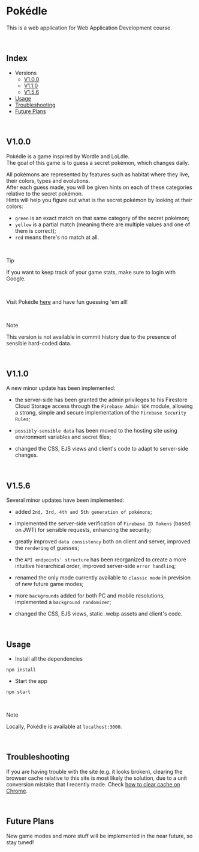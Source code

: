 # Pokédle

This is a web application for Web Application Development course.

<br>

## Index

- Versions
  - [V1.0.0](#v100)
  - [V1.1.0](#v110)
  - [V1.5.6](#v156)
- [Usage](#usage)
- [Troubleshooting](#troubleshooting)
- [Future Plans](#future-plans)

<br>

## V1.0.0

Pokédle is a game inspired by Wordle and LoLdle.<br>
The goal of this game is to guess a secret pokémon, which changes daily.<br>

All pokémons are represented by features such as habitat where they live, their colors, types and evolutions.<br>
After each guess made, you will be given hints on each of these categories relative to the secret pokémon.<br>
Hints will help you figure out what is the secret pokémon by looking at their colors:<br>

- `green` is an exact match on that same category of the secret pokémon;<br>
- `yellow` is a partial match (meaning there are multiple values and one of them is correct);<br>
- `red` means there's no match at all.<br>

<br>

> [!TIP]
> If you want to keep track of your game stats, make sure to login with Google.

<br>

Visit Pokédle [here](https://pokedle.onrender.com/) and have fun guessing 'em all!

<br>

> [!NOTE]
> This version is not available in commit history due to the presence of sensible hard-coded data.

<br>

## V1.1.0

A new minor update has been implemented:<br>

- the server-side has been granted the admin privileges to his Firestore Cloud Storage access through the `Firebase Admin SDK` module,
  allowing a strong, simple and secure implementation of the `Firebase Security Rules`;<br>

- `possibly-sensible data` has been moved to the hosting site using environment variables and secret files;<br>

- changed the CSS, EJS views and client's code to adapt to server-side changes.

<br>

## V1.5.6

Several minor updates have been implemented:<br>

- added `2nd, 3rd, 4th and 5th generation of pokémons`;<br>

- implemented the server-side verification of `Firebase ID Tokens` (based on JWT) for sensible requests, enhancing the security;<br>

- greatly improved `data consistency` both on client and server, improved the `rendering` of guesses;<br>

- the `API endpoints' structure` has been reorganized to create a more intuitive hierarchical order, improved server-side `error handling`;<br>

- renamed the only mode currently available to `classic mode` in prevision of new future game modes;<br>

- more `backgrounds` added for both PC and mobile resolutions, implemented a `background randomizer`;<br>

- changed the CSS, EJS views, static .webp assets and client's code.

<br>

## Usage

- Install all the dependencies

```
npm install
```

- Start the app

```
npm start
```

<br>

> [!NOTE]
> Locally, Pokédle is available at `localhost:3000`.

<br>

## Troubleshooting

If you are having trouble with the site (e.g. it looks broken), clearing the browser cache relative to this site is most likely the solution,
due to a unit conversion mistake that I recently made. Check [how to clear cache on Chrome](https://support.google.com/accounts/answer/32050?sjid=9309983268576311148-EU).

<br>

## Future Plans

New game modes and more stuff will be implemented in the near future, so stay tuned!

<br>
